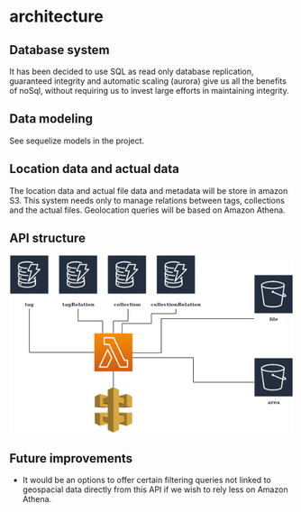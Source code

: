 # architecture

## Database system

It has been decided to use SQL as read only database replication, guaranteed integrity and automatic scaling (aurora) give us all the benefits of noSql, without requiring us to invest large efforts in maintaining integrity.

## Data modeling

See sequelize models in the project.

## Location data and actual data

The location data and actual file data and metadata will be store in amazon S3. This system needs only to manage relations between tags, collections and the actual files. Geolocation queries will be based on Amazon Athena.

## API structure

![API structure](../assets/images/architecture1.png)

## Future improvements

- It would be an options to offer certain filtering queries not linked to geospacial data directly from this API if we wish to rely less on Amazon Athena.
